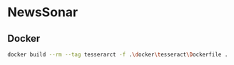 # NewsSonar


## Docker

```sh
docker build --rm --tag tesserarct -f .\docker\tesseract\Dockerfile .
```